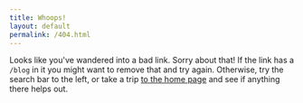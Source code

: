 ```yaml
---
title: Whoops!
layout: default
permalink: /404.html
---
```


Looks like you've wandered into a bad link. Sorry about that! If the
link has a `/blog` in it you might want to remove that and try again.
Otherwise, try the search bar to the left, or take a trip [to the home
page](http://cwinters.com/) and see if anything there helps out.
